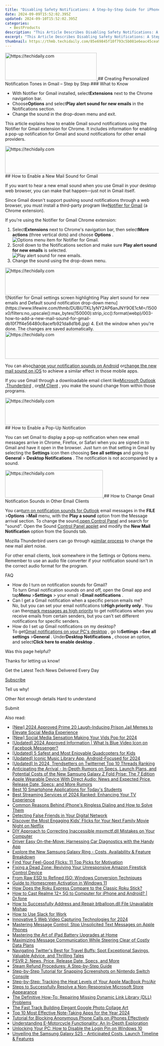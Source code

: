 ```yaml
---
title: "Disabling Safety Notifications: A Step-by-Step Guide for iPhone Users"
date: 2024-09-09T15:52:02.395Z
updated: 2024-09-10T15:52:02.395Z
categories:
  - BestProducts
description: "This Article Describes Disabling Safety Notifications: A Step-by-Step Guide for iPhone Users"
excerpt: "This Article Describes Disabling Safety Notifications: A Step-by-Step Guide for iPhone Users"
thumbnail: https://thmb.techidaily.com/85e69845f10f793c5b081e6eac45cea976095820d8ff765825e636a33b833fec.jpg
---
```


<!-- affiliate ads begin -->
<a href="https://review-au.sjv.io/c/5597632/2098704/14409" target="_top" id="2098704">
  <img src="//a.impactradius-go.com/display-ad/14409-2098704" border="0" alt="https://techidaily.com" width="300" height="90"/>
</a>
<img height="0" width="0" src="https://review-au.sjv.io/i/5597632/2098704/14409" style="position:absolute;visibility:hidden;" border="0" />
<!-- affiliate ads end -->
## Creating Personalized Notification Tones in Gmail – Step by Step
### What to Know

* With Notifier for Gmail installed, select**Extensions** next to the Chrome navigation bar.
* Choose**Options** and select**Play alert sound for new emails** in the Notifications section.
* Change the sound in the drop-down menu and exit.

 This article explains how to enable Gmail sound notifications using the Notifier for Gmail extension for Chrome. It includes information for enabling a pop-up notification for Gmail and sound notifications for other email providers.

<!-- affiliate ads begin -->
<a href="https://unicoeye.pxf.io/c/5597632/2134241/18498" target="_top" id="2134241">
  <img src="//a.impactradius-go.com/display-ad/18498-2134241" border="0" alt="https://techidaily.com" width="728" height="90"/>
</a>
<img height="0" width="0" src="https://unicoeye.pxf.io/i/5597632/2134241/18498" style="position:absolute;visibility:hidden;" border="0" />
<!-- affiliate ads end -->
## How to Enable a New Mail Sound for Gmail

 If you want to hear a new email sound when you use Gmail in your desktop web browser, you can make that happen—just not in Gmail itself.

 Since Gmail doesn't support pushing sound notifications through a web browser, you must install a third-party program like[Notifier for Gmail](https://chrome.google.com/webstore/detail/notifier-for-gmail/dcjichoefijpinlfnjghokpkojhlhkgl?hl=en) (a Chrome extension).

 If you're using the Notifier for Gmail Chrome extension:

1. Select**Extensions** next to Chrome's navigation bar, then select**More actions** (three vertical dots) and choose **Options** .  
![Options menu item for Notifier for Gmail.](https://www.lifewire.com/thmb/ItTlmQe_8CNY3vW37Q6ac7spTJ8=/1500x0/filters:no_upscale():max_bytes(150000):strip_icc():format(webp)/001-how-to-add-a-new-mail-sound-for-gmail-5b50d46b9a594db3bd73946ea64549aa.jpg)
2. Scroll down to the Notifications section and make sure **Play alert sound for new emails** is selected.  
![Play alert sound for new emails.](https://www.lifewire.com/thmb/EaGNTDoH2lcLO8QxHT0Z1KVeUPk=/1500x0/filters:no_upscale():max_bytes(150000):strip_icc():format(webp)/002-how-to-add-a-new-mail-sound-for-gmail-1e074c5a399d403aab64b2ec37afbbf8.jpg)
3. Change the sound using the drop-down menu.  
<!-- affiliate ads begin -->
<a href="https://appsumo.8odi.net/c/5597632/2118319/7443" target="_top" id="2118319">
  <img src="//a.impactradius-go.com/display-ad/7443-2118319" border="0" alt="https://techidaily.com" width="728" height="90"/>
</a>
<img height="0" width="0" src="https://appsumo.8odi.net/i/5597632/2118319/7443" style="position:absolute;visibility:hidden;" border="0" />
<!-- affiliate ads end -->
![Notifier for Gmail settings screen highlighting Play alert sound for new emails and Default sound notification drop-down menu](https://www.lifewire.com/thmb/DUBiUTKL1yNY2AP6anJNY9OE1cM=/1500x0/filters:no_upscale():max_bytes(150000):strip_icc():format(webp)/003-how-to-add-a-new-mail-sound-for-gmail-db10f7ff4e56480c8acefb921da8d1b6.jpg)
4. Exit the window when you're done. The changes are saved automatically.
<!-- affiliate ads begin -->
<a href="https://ephamedtechinc.pxf.io/c/5597632/2137209/26400" target="_top" id="2137209">
  <img src="//a.impactradius-go.com/display-ad/26400-2137209" border="0" alt="https://techidaily.com" width="728" height="90"/>
</a>
<img height="0" width="0" src="https://ephamedtechinc.pxf.io/i/5597632/2137209/26400" style="position:absolute;visibility:hidden;" border="0" />
<!-- affiliate ads end -->

 You can also[change your notification sounds on Android](https://www.lifewire.com/how-to-change-create-android-notification-sounds-4783114) or[change the new mail sound on iOS](https://www.lifewire.com/how-to-change-the-new-mail-sound-in-ios-mail-1172501) to achieve a similar effect in those mobile apps.

 If you use Gmail through a downloadable email client like[Microsoft Outlook](https://www.lifewire.com/microsoft-outlook-4164620) ,[Thunderbird](https://www.lifewire.com/gmail-access-thunderbird-1173150) , or[eM Client](http://www.emclient.com/) , you make the sound change from within those programs.

<!-- affiliate ads begin -->
<a href="https://appsumo.8odi.net/c/5597632/2130890/7443" target="_top" id="2130890">
  <img src="//a.impactradius-go.com/display-ad/7443-2130890" border="0" alt="https://techidaily.com" width="728" height="90"/>
</a>
<img height="0" width="0" src="https://appsumo.8odi.net/i/5597632/2130890/7443" style="position:absolute;visibility:hidden;" border="0" />
<!-- affiliate ads end -->
## How to Enable a Pop-Up Notification

 You can set Gmail to display a pop-up notification when new email messages arrive in Chrome, Firefox, or Safari when you are signed in to Gmail and have it open in the browser. Just turn on that setting in Gmail by selecting the **Settings**  icon then choosing **See all settings** and going to **General** \> **Desktop Notifications** . The notification is not accompanied by a sound.

<!-- affiliate ads begin -->
<a href="https://aligracehair.sjv.io/c/5597632/2115933/19272" target="_top" id="2115933">
  <img src="//a.impactradius-go.com/display-ad/19272-2115933" border="0" alt="https://techidaily.com" width="320" height="90"/>
</a>
<img height="0" width="0" src="https://aligracehair.sjv.io/i/5597632/2115933/19272" style="position:absolute;visibility:hidden;" border="0" />
<!-- affiliate ads end -->
## How to Change Gmail Notification Sounds in Other Email Clients

 You can[turn on notification sounds for Outlook](https://www.lifewire.com/change-new-mail-notification-sound-outlook-1173674) email messages in the **FILE** \>**Options** \>**Mail**  menu, with the **Play a sound** option from the Message arrival section. To change the sound,[open Control Panel](https://www.lifewire.com/how-to-open-control-panel-2625782) and search for "sound". Open the Sound [Control Panel applet](https://www.lifewire.com/control-panel-applet-2625831) and modify the **New Mail Notification** option from the Sounds tab.

 Mozilla Thunderbird users can go through a[similar process](https://www.lifewire.com/new-email-alerts-thunderbird-1173081) to change the new mail alert noise.

 For other email clients, look somewhere in the Settings or Options menu. Remember to use an audio file converter if your notification sound isn't in the correct audio format for the program.

 FAQ

* How do I turn on notification sounds for Gmail?  
 To turn Gmail notification sounds on and off, open the Gmail app and tap**Menu** \>**Settings** \> your email >**Email notifications** .
* Can I get a Gmail notification when a specific person emails me?  
 No, but you can set your email notifications to**High priority only** . You can then[mark messages as high priority](https://www.lifewire.com/how-to-mark-mail-important-for-priority-inbox-in-gmail-1171946) to get notifications when you receive emails from certain senders, but you can't set different notifications for specific senders.
* How do I set up Gmail notifications on my desktop?  
 To get[Gmail notifications on your PC's desktop](https://www.lifewire.com/how-to-get-new-mail-notifications-for-gmail-1171935) , go to**Settings** \>**See all settings** \>**General** . Under**Desktop Notifications** , choose an option, and select**Click here to enable desktop** .

Was this page helpful?

Thanks for letting us know!

 Get the Latest Tech News Delivered Every Day

[Subscribe](https://www.lifewire.com/#)

Tell us why!

 Other  Not enough details  Hard to understand

 Submit

<ins class="adsbygoogle"
     style="display:block"
     data-ad-format="autorelaxed"
     data-ad-client="ca-pub-7571918770474297"
     data-ad-slot="1223367746"></ins>



<ins class="adsbygoogle"
     style="display:block"
     data-ad-client="ca-pub-7571918770474297"
     data-ad-slot="8358498916"
     data-ad-format="auto"
     data-full-width-responsive="true"></ins>

<span class="atpl-alsoreadstyle">Also read:</span>
<div><ul>
<li><a href="https://facebook-video-recording.techidaily.com/new-2024-approved-prime-20-laugh-inducing-prison-jail-memes-to-elevate-social-media-experience/"><u>[New] 2024 Approved Prime 20 Laugh-Inducing Prison Jail Memes to Elevate Social Media Experience</u></a></li>
<li><a href="https://instagram-clips.techidaily.com/new-social-media-sensation-making-your-vids-pop-for-2024/"><u>[New] Social Media Sensation Making Your Vids Pop for 2024</u></a></li>
<li><a href="https://facebook-video-recording.techidaily.com/updated-2024-approved-information-what-is-blue-video-icon-on-facebook-messenger/"><u>[Updated] 2024 Approved Information | What Is Blue Video Icon on Facebook Messenger?</u></a></li>
<li><a href="https://extra-lessons.techidaily.com/updated-5-safest-and-most-enjoyable-quadcopters-for-kids/"><u>[Updated] 5 Safest and Most Enjoyable Quadcopters for Kids</u></a></li>
<li><a href="https://fox-friendly.techidaily.com/updated-iconic-music-library-app-android-focused-for-2024/"><u>[Updated] Iconic Music Library App, Android-Focused for 2024</u></a></li>
<li><a href="https://twitter-videos.techidaily.com/updated-in-2024-trendsetters-on-twitternet-top-10-threads-ranking/"><u>[Updated] In 2024, Trendsetters on Twitternet Top 10 Threads Ranking</u></a></li>
<li><a href="https://tech-renaissance.techidaily.com/1722870555754-anticipating-the-arrival-in-depth-rumors-on-specs-launch-plans-and-potential-costs-of-the-new-samsung-galaxy-z-fold-prise-the-7-edition/"><u>Anticipating the Arrival - In-Depth Rumors on Specs, Launch Plans, and Potential Costs of the New Samsung Galaxy Z Fold Prise: The 7 Edition</u></a></li>
<li><a href="https://tech-renaissance.techidaily.com/apple-wearable-device-with-direct-audio-news-and-expected-price-release-date-specs-and-more-rumors/"><u>Apple Wearable Device With Direct Audio: News and Expected Price, Release Date, Specs; and More Rumors</u></a></li>
<li><a href="https://tech-renaissance.techidaily.com/best-10-smartphone-applications-for-todays-students/"><u>Best 10 Smartphone Applications for Today's Students</u></a></li>
<li><a href="https://tech-renaissance.techidaily.com/best-streaming-services-of-2024-ranked-enhancing-your-tv-experience/"><u>Best Streaming Services of 2024 Ranked: Enhancing Your TV Experience</u></a></li>
<li><a href="https://tech-renaissance.techidaily.com/common-reasons-behind-iphones-ringless-dialing-and-how-to-solve-them/"><u>Common Reasons Behind iPhone's Ringless Dialing and How to Solve Them</u></a></li>
<li><a href="https://tech-renaissance.techidaily.com/detecting-false-friends-in-your-digital-network/"><u>Detecting False Friends in Your Digital Network</u></a></li>
<li><a href="https://tech-renaissance.techidaily.com/discover-the-most-engaging-kids-flicks-for-your-next-family-movie-night-on-netflix/"><u>Discover the Most Engaging Kids' Flicks for Your Next Family Movie Night on Netflix</u></a></li>
<li><a href="https://tech-renaissance.techidaily.com/diy-approach-to-correcting-inaccessible-msvmctfdll-mistakes-on-your-computer/"><u>DIY Approach to Correcting Inaccessible msvmctf.dll Mistakes on Your Computer</u></a></li>
<li><a href="https://win-answers.techidaily.com/driver-easy-on-the-move-harnessing-car-diagnostics-with-the-handy-app/"><u>Driver Easy On-the-Move: Harnessing Car Diagnostics with the Handy App</u></a></li>
<li><a href="https://tech-renaissance.techidaily.com/explore-the-new-samsung-galaxy-ring-costs-availability-and-feature-breakdown/"><u>Explore the New Samsung Galaxy Ring - Costs, Availability & Feature Breakdown</u></a></li>
<li><a href="https://tech-renaissance.techidaily.com/find-your-feel-good-flicks-11-top-picks-for-motivation/"><u>Find Your Feel-Good Flicks: 11 Top Picks for Motivation</u></a></li>
<li><a href="https://tech-renaissance.techidaily.com/fixing-a-dead-zone-reviving-your-unresponsive-amazon-firestick-control-device/"><u>Fixing a Dead Zone: Reviving Your Unresponsive Amazon Firestick Control Device</u></a></li>
<li><a href="https://windows11.techidaily.com/from-raw-esd-to-refined-iso-windows-conversion-techniques/"><u>From Raw ESD to Refined ISO: Windows Conversion Techniques</u></a></li>
<li><a href="https://win11-tips.techidaily.com/guide-to-homescreen-activation-in-windows-11/"><u>Guide to Homescreen Activation in Windows 11</u></a></li>
<li><a href="https://tech-renaissance.techidaily.com/how-does-the-roku-express-compare-to-the-classic-roku-stick/"><u>How Does the Roku Express Compare to the Classic Roku Stick?</u></a></li>
<li><a href="https://screen-mirror.techidaily.com/how-to-cast-realme-12plus-5g-to-computer-for-iphone-and-android-drfone-by-drfone-android/"><u>How to Cast Realme 12+ 5G to Computer for iPhone and Android? | Dr.fone</u></a></li>
<li><a href="https://tech-renaissance.techidaily.com/how-to-successfully-address-and-repair-btballoondll-file-unavailable-mishap/"><u>How to Successfully Address and Repair btballoon.dll File Unavailable Mishap</u></a></li>
<li><a href="https://tech-renaissance.techidaily.com/how-to-use-slack-for-work/"><u>How to Use Slack for Work</u></a></li>
<li><a href="https://screen-sharing-recording.techidaily.com/innovative-5-web-video-capturing-technologies-for-2024/"><u>Innovative 5 Web Video Capturing Technologies for 2024</u></a></li>
<li><a href="https://tech-renaissance.techidaily.com/mastering-message-control-stop-unsolicited-text-messages-on-apple-phones/"><u>Mastering Message Control: Stop Unsolicited Text Messages on Apple Phones</u></a></li>
<li><a href="https://tech-renaissance.techidaily.com/mastering-the-art-of-ipad-battery-upgrades-at-home/"><u>Mastering the Art of iPad Battery Upgrades at Home</u></a></li>
<li><a href="https://tech-renaissance.techidaily.com/maximizing-message-communication-while-steering-clear-of-costly-data-plans/"><u>Maximizing Message Communication While Steering Clear of Costly Data Plans</u></a></li>
<li><a href="https://tech-renaissance.techidaily.com/navigating-twitters-best-for-travel-buffs-spot-exceptional-savings-valuable-advice-and-thrilling-tales/"><u>Navigating Twitter's Best for Travel Buffs: Spot Exceptional Savings, Valuable Advice, and Thrilling Tales</u></a></li>
<li><a href="https://tech-renaissance.techidaily.com/psvr-2-news-price-release-date-specs-and-more/"><u>PSVR 2: News, Price, Release Date, Specs, and More</u></a></li>
<li><a href="https://tech-renaissance.techidaily.com/steam-refund-procedures-a-step-by-step-guide/"><u>Steam Refund Procedures: A Step-by-Step Guide</u></a></li>
<li><a href="https://tech-renaissance.techidaily.com/step-by-step-tutorial-for-snapping-screenshots-on-nintendo-switch-console/"><u>Step-by-Step Tutorial for Snapping Screenshots on Nintendo Switch Console</u></a></li>
<li><a href="https://tech-renaissance.techidaily.com/step-by-step-tracking-the-heat-levels-of-your-apple-macbook-proair/"><u>Step-by-Step: Tracking the Heat Levels of Your Apple MacBook Pro/Air</u></a></li>
<li><a href="https://win-howtos.techidaily.com/steps-to-successfully-resolve-a-non-responsive-microsoft-store-appearance/"><u>Steps to Successfully Resolve a Non-Responsive Microsoft Store Appearance</u></a></li>
<li><a href="https://tech-renaissance.techidaily.com/the-definitive-how-to-repairing-missing-dynamic-link-library-dll-problems/"><u>The Definitive How-To: Repairing Missing Dynamic Link Library (DLL) Problems</u></a></li>
<li><a href="https://extra-hints.techidaily.com/the-fast-track-building-elegant-google-photo-collage-art/"><u>The Fast Track Building Elegant Google Photo Collage Art</u></a></li>
<li><a href="https://tech-renaissance.techidaily.com/top-10-most-effective-note-taking-apps-for-the-year-2024/"><u>Top 10 Most Effective Note-Taking Apps for the Year 2024</u></a></li>
<li><a href="https://tech-renaissance.techidaily.com/tutorial-for-blocking-anonymous-phone-calls-on-iphones-effectively/"><u>Tutorial for Blocking Anonymous Phone Calls on iPhones Effectively</u></a></li>
<li><a href="https://tech-renaissance.techidaily.com/understanding-e-motorcycle-functionality-an-in-depth-exploration/"><u>Understanding E-Motorcycle Functionality: An In-Depth Exploration</u></a></li>
<li><a href="https://tech-renaissance.techidaily.com/unlocking-your-pc-how-to-disable-the-login-pin-on-windows-10/"><u>Unlocking Your PC: How to Disable the Login Pin on Windows 10</u></a></li>
<li><a href="https://tech-renaissance.techidaily.com/1722887216005-unveiling-the-samsung-galaxy-s25-anticipated-costs-launch-timeline-and-features/"><u>Unveiling the Samsung Galaxy S25 - Anticipated Costs, Launch Timeline & Features</u></a></li>
</ul></div>
